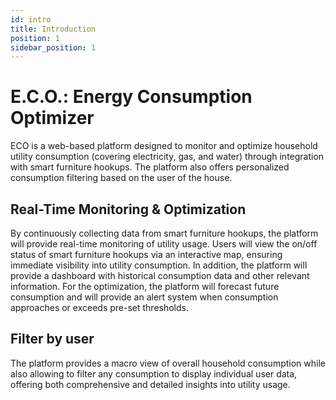 ```yaml
---
id: intro
title: Introduction
position: 1
sidebar_position: 1
---
```


# E.C.O.: Energy Consumption Optimizer

ECO is a web-based platform designed to monitor and optimize household utility consumption (covering electricity, gas, and water)
through integration with smart furniture hookups. The platform also offers personalized consumption filtering based on the user of the house.

## Real-Time Monitoring & Optimization
By continuously collecting data from smart furniture hookups, the platform will provide real-time monitoring of utility usage.
Users will view the on/off status of smart furniture hookups via an interactive map, ensuring immediate visibility into utility consumption.
In addition, the platform will provide a dashboard with historical consumption data and other relevant information.
For the optimization, the platform will forecast future consumption and will provide an alert system when consumption approaches or exceeds pre-set thresholds.

## Filter by user
The platform provides a macro view of overall household consumption while also allowing to filter any consumption to display individual user data,
offering both comprehensive and detailed insights into utility usage.

